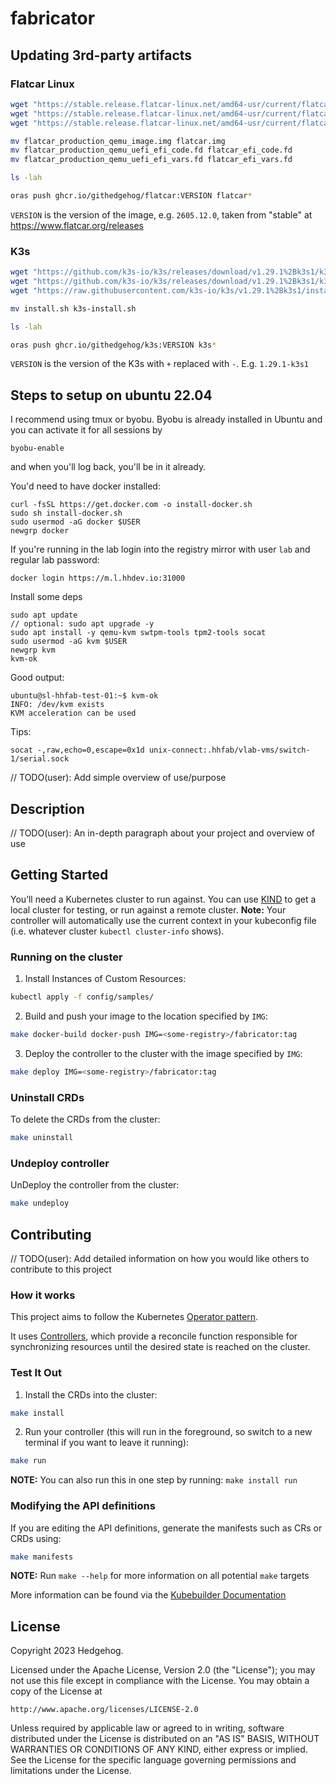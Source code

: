 # fabricator

## Updating 3rd-party artifacts

### Flatcar Linux

```bash
wget "https://stable.release.flatcar-linux.net/amd64-usr/current/flatcar_production_qemu_image.img"
wget "https://stable.release.flatcar-linux.net/amd64-usr/current/flatcar_production_qemu_uefi_efi_code.fd"
wget "https://stable.release.flatcar-linux.net/amd64-usr/current/flatcar_production_qemu_uefi_efi_vars.fd"

mv flatcar_production_qemu_image.img flatcar.img
mv flatcar_production_qemu_uefi_efi_code.fd flatcar_efi_code.fd
mv flatcar_production_qemu_uefi_efi_vars.fd flatcar_efi_vars.fd

ls -lah

oras push ghcr.io/githedgehog/flatcar:VERSION flatcar*
```

`VERSION` is the version of the image, e.g. `2605.12.0`, taken from "stable" at https://www.flatcar.org/releases

### K3s

```bash
wget "https://github.com/k3s-io/k3s/releases/download/v1.29.1%2Bk3s1/k3s"
wget "https://github.com/k3s-io/k3s/releases/download/v1.29.1%2Bk3s1/k3s-airgap-images-amd64.tar.gz"
wget "https://raw.githubusercontent.com/k3s-io/k3s/v1.29.1%2Bk3s1/install.sh"

mv install.sh k3s-install.sh

ls -lah

oras push ghcr.io/githedgehog/k3s:VERSION k3s*
```

`VERSION` is the version of the K3s with `+` replaced with `-`. E.g. `1.29.1-k3s1`

## Steps to setup on ubuntu 22.04

I recommend using tmux or byobu. Byobu is already installed in Ubuntu and you can activate it for all sessions by

```
byobu-enable
```

and when you'll log back, you'll be in it already.

You'd need to have docker installed:

```
curl -fsSL https://get.docker.com -o install-docker.sh
sudo sh install-docker.sh
sudo usermod -aG docker $USER
newgrp docker
```

If you're running in the lab login into the registry mirror with user `lab` and regular lab password:

```
docker login https://m.l.hhdev.io:31000
```

Install some deps

```
sudo apt update
// optional: sudo apt upgrade -y
sudo apt install -y qemu-kvm swtpm-tools tpm2-tools socat
sudo usermod -aG kvm $USER
newgrp kvm
kvm-ok
```

Good output:

```
ubuntu@sl-hhfab-test-01:~$ kvm-ok
INFO: /dev/kvm exists
KVM acceleration can be used
```

Tips:

```
socat -,raw,echo=0,escape=0x1d unix-connect:.hhfab/vlab-vms/switch-1/serial.sock
```



// TODO(user): Add simple overview of use/purpose

## Description
// TODO(user): An in-depth paragraph about your project and overview of use

## Getting Started
You’ll need a Kubernetes cluster to run against. You can use [KIND](https://sigs.k8s.io/kind) to get a local cluster for testing, or run against a remote cluster.
**Note:** Your controller will automatically use the current context in your kubeconfig file (i.e. whatever cluster `kubectl cluster-info` shows).

### Running on the cluster
1. Install Instances of Custom Resources:

```sh
kubectl apply -f config/samples/
```

2. Build and push your image to the location specified by `IMG`:

```sh
make docker-build docker-push IMG=<some-registry>/fabricator:tag
```

3. Deploy the controller to the cluster with the image specified by `IMG`:

```sh
make deploy IMG=<some-registry>/fabricator:tag
```

### Uninstall CRDs
To delete the CRDs from the cluster:

```sh
make uninstall
```

### Undeploy controller
UnDeploy the controller from the cluster:

```sh
make undeploy
```

## Contributing
// TODO(user): Add detailed information on how you would like others to contribute to this project

### How it works
This project aims to follow the Kubernetes [Operator pattern](https://kubernetes.io/docs/concepts/extend-kubernetes/operator/).

It uses [Controllers](https://kubernetes.io/docs/concepts/architecture/controller/),
which provide a reconcile function responsible for synchronizing resources until the desired state is reached on the cluster.

### Test It Out
1. Install the CRDs into the cluster:

```sh
make install
```

2. Run your controller (this will run in the foreground, so switch to a new terminal if you want to leave it running):

```sh
make run
```

**NOTE:** You can also run this in one step by running: `make install run`

### Modifying the API definitions
If you are editing the API definitions, generate the manifests such as CRs or CRDs using:

```sh
make manifests
```

**NOTE:** Run `make --help` for more information on all potential `make` targets

More information can be found via the [Kubebuilder Documentation](https://book.kubebuilder.io/introduction.html)

## License

Copyright 2023 Hedgehog.

Licensed under the Apache License, Version 2.0 (the "License");
you may not use this file except in compliance with the License.
You may obtain a copy of the License at

    http://www.apache.org/licenses/LICENSE-2.0

Unless required by applicable law or agreed to in writing, software
distributed under the License is distributed on an "AS IS" BASIS,
WITHOUT WARRANTIES OR CONDITIONS OF ANY KIND, either express or implied.
See the License for the specific language governing permissions and
limitations under the License.


